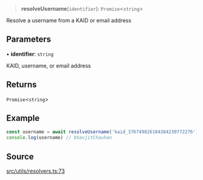 > **resolveUsername**(`identifier`): `Promise`\<`string`\>

Resolve a username from a KAID or email address

## Parameters

• **identifier**: `string`

KAID, username, or email address

## Returns

`Promise`\<`string`\>

## Example

```ts
const username = await resolveUsername('kaid_376749826184384230772276')
console.log(username) // bhavjitChauhan
```

## Source

[src/utils/resolvers.ts:73](https://github.com/bhavjitChauhan/khan-api/blob/214cc6672777162cd3ec638a3ad3a22f7fe37e04/src/utils/resolvers.ts#L73)
